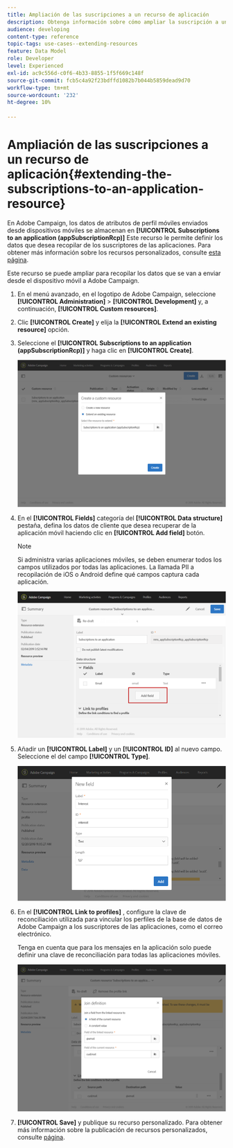 ```yaml
---
title: Ampliación de las suscripciones a un recurso de aplicación
description: Obtenga información sobre cómo ampliar la suscripción a un recurso de aplicación
audience: developing
content-type: reference
topic-tags: use-cases--extending-resources
feature: Data Model
role: Developer
level: Experienced
exl-id: ac9c556d-c0f6-4b33-8855-1f5f669c148f
source-git-commit: fcb5c4a92f23bdffd1082b7b044b5859dead9d70
workflow-type: tm+mt
source-wordcount: '232'
ht-degree: 10%

---
```


# Ampliación de las suscripciones a un recurso de aplicación{#extending-the-subscriptions-to-an-application-resource}

En Adobe Campaign, los datos de atributos de perfil móviles enviados desde dispositivos móviles se almacenan en **[!UICONTROL Subscriptions to an application (appSubscriptionRcp)]** Este recurso le permite definir los datos que desea recopilar de los suscriptores de las aplicaciones. Para obtener más información sobre los recursos personalizados, consulte [esta página](../../developing/using/key-steps-to-add-a-resource.md).

Este recurso se puede ampliar para recopilar los datos que se van a enviar desde el dispositivo móvil a Adobe Campaign.

1. En el menú avanzado, en el logotipo de Adobe Campaign, seleccione **[!UICONTROL Administration]** > **[!UICONTROL Development]** y, a continuación, **[!UICONTROL Custom resources]**.
1. Clic **[!UICONTROL Create]** y elija la **[!UICONTROL Extend an existing resource]** opción.
1. Seleccione el **[!UICONTROL Subscriptions to an application (appSubscriptionRcp)]** y haga clic en **[!UICONTROL Create]**.

   ![](assets/in_app_personal_data_4.png)

1. En el **[!UICONTROL Fields]** categoría del **[!UICONTROL Data structure]** pestaña, defina los datos de cliente que desea recuperar de la aplicación móvil haciendo clic en **[!UICONTROL Add field]** botón.

   >[!NOTE]
   >
   >Si administra varias aplicaciones móviles, se deben enumerar todos los campos utilizados por todas las aplicaciones. La llamada PII a recopilación de iOS o Android define qué campos captura cada aplicación.

   ![](assets/in_app_personal_data.png)

1. Añadir un **[!UICONTROL Label]** y un **[!UICONTROL ID]** al nuevo campo. Seleccione el del campo **[!UICONTROL Type]**.

   ![](assets/schema_extension_uc9.png)

1. En el **[!UICONTROL Link to profiles]** , configure la clave de reconciliación utilizada para vincular los perfiles de la base de datos de Adobe Campaign a los suscriptores de las aplicaciones, como el correo electrónico.

   Tenga en cuenta que para los mensajes en la aplicación solo puede definir una clave de reconciliación para todas las aplicaciones móviles.

   ![](assets/in_app_personal_data_3.png)

1. **[!UICONTROL Save]** y publique su recurso personalizado. Para obtener más información sobre la publicación de recursos personalizados, consulte [página](../../developing/using/updating-the-database-structure.md#publishing-a-custom-resource).
